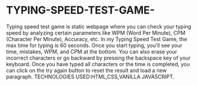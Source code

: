 # TYPING-SPEED-TEST-GAME-
Typing speed test game is static webpage  where you can check your typing speed by analyzing certain parameters like WPM (Word Per Minute), CPM (Character Per Minute), Accuracy, etc. In my Typing Speed Test Game, the max time for typing is 60 seconds. Once you start typing, you’ll see your time, mistakes, WPM, and CPM at the bottom. You can also erase your incorrect characters or go backward by pressing the backspace key of your keyboard. Once you have typed all characters or the time is completed, you can click on the try again button to reset the result and load a new paragraph. TECHNOLOGIES USED:HTML,CSS,VANILLA JAVASCRIPT.
